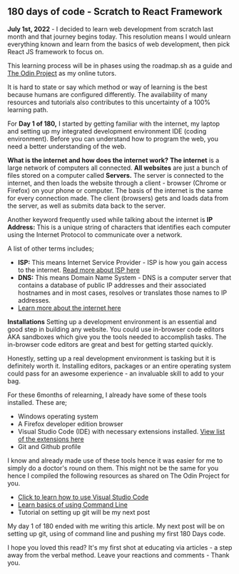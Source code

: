 ## 180 days of code - Scratch to React Framework

**July 1st, 2022** - I decided to learn web development from scratch last month and that journey begins today. This resolution means I would unlearn everything known and learn from the basics of web development, then pick React JS framework to focus on. 

This learning process will be in phases using the roadmap.sh as a guide and [The Odin Project](https://www.theodinproject.com) as my online tutors. 

It is hard to state or say which method or way of learning is the best because humans are configured differently. The availability of many resources and tutorials also contributes to this uncertainty of a 100% learning path. 

For **Day 1 of 180,** I started by getting familiar with the internet, my laptop and setting up my integrated development environment IDE (coding environment). Before you can understand how to program the web, you need a better understanding of the web. 

**What is the internet and how does the internet work?**
**The internet** is a large network of computers all connected. **All websites** are just a bunch of files stored on a computer called **Servers.** The server is connected to the internet, and then loads the website through a client - browser (Chrome or Firefox) on your phone or computer. The basis of the internet is the same for every connection made. The client (browsers) gets and loads data from the server, as well as submits data back to the server. 

Another keyword frequently used while talking about the internet is **IP Address:** This is a unique string of characters that identifies each computer using the Internet Protocol to communicate over a network.

A list of other terms includes;
- **ISP:** This means Internet Service Provider - ISP is how you gain access to the internet. [Read more about ISP here](https://developer.mozilla.org/en-US/docs/Learn/Common_questions/How_does_the_Internet_work)
- **DNS:** This means Domain Name System - DNS is a computer server that contains a database of public IP addresses and their associated hostnames and in most cases, resolves or translates those names to IP addresses.
- [Learn more about the internet here](https://youtu.be/7_LPdttKXPc?t=46s) 

**Installations**
Setting up a development environment is an essential and good step in building any website. You could use in-browser code editors AKA sandboxes which give you the tools needed to accomplish tasks. The in-browser code editors are great and best for getting started quickly. 

Honestly, setting up a real development environment is tasking but it is definitely worth it. Installing editors, packages or an entire operating system could pass for an awesome experience - an invaluable skill to add to your bag. 

For these 6months of relearning, I already have some of these tools installed. These are; 
- Windows operating system
- A Firefox developer edition browser
- Visual Studio Code (IDE) with necessary extensions installed. [View list of the extensions here](https://javascript.plainenglish.io/a-guide-to-the-20-best-vscode-extensions-for-frontend-developers-f75a5d716091)
- Git and Github profile 

I know and already made use of these tools hence it was easier for me to simply do a doctor's round on them. This might not be the same for you hence I compiled the following resources as shared on The Odin Project for you. 

- [Click to learn how to use Visual Studio Code](https://code.visualstudio.com/docs/introvideos/basics) 
- [Learn basics of using Command Line](https://github.com/jlevy/the-art-of-command-line#readme)
- Tutorial on setting up git will be my next post

My day 1 of 180 ended with me writing this article. My next post will be on setting up git, using of command line and pushing my first 180 Days code. 

I hope you loved this read? It's my first shot at educating via articles - a step away from the verbal method. Leave your reactions and comments - Thank you.